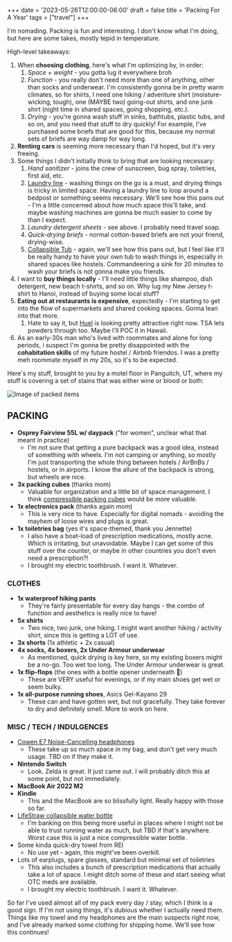 +++
date = '2023-05-26T12:00:00-06:00'
draft = false
title = 'Packing For A Year'
tags = ["travel"]
+++

I'm nomading. Packing is fun and interesting. I don't know what I'm doing, but here are some takes, mostly tepid in temperature.

High-level takeaways:

1. When **choosing clothing**, here's what I'm optimizing by, in order:
    1. *Space + weight* - you gotta lug it everywhere broh
    2. *Function* - you really don't need more than one of anything, other than socks and underwear. I'm consistently gonna be in pretty warm climates, so for shirts, I need one hiking / adventure shirt (moisture-wicking, tough), one (MAYBE two) going-out shirts, and one junk shirt (night time in shared spaces, going shopping, etc.).
    3. *Drying* - you're gonna wash stuff in sinks, bathtubs, plastic tubs, and so on, and you need that stuff to dry quickly! For example, I've purchased some briefs that are good for this, because my normal sets of briefs are way damp for way long.
2. **Renting cars** is seeming more necessary than I'd hoped, but it's very freeing.
3. Some things I didn't initially think to bring that are looking necessary:
    1. *Hand sanitizer* - joins the crew of sunscreen, bug spray, toiletries, first aid, etc.
    2. [Laundry line](https://www.redoxx.com/flexo-line-travel-clothesline-10103/p) - washing things on the go is a must, and drying things is tricky in limited space. Having a laundry line to loop around a bedpost or something seems necessary. We'll see how this pans out - I'm a little concerned about how much space this'll take, and maybe washing machines are gonna be much easier to come by than I expect.
    3. *Laundry detergent sheets* - see above. I probably need travel soap.
    4. *Quick-drying briefs* - normal cotton-based briefs are not your friend, drying-wise.
    5. [Collapsible Tub](https://www.amazon.com/dp/B07DCMNKX1) - again, we'll see how this pans out, but I feel like it'll be really handy to have your own tub to wash things in, especially in shared spaces like hostels. Commandeering a sink for 20 minutes to wash your briefs is not gonna make you friends.
4. I want to **buy things locally** - I'll need little things like shampoo, dish detergent, new beach t-shirts, and so on. Why lug my New Jersey t-shirt to Hanoi, instead of buying some local stuff?
5. **Eating out at restaurants is expensive**, expectedly - I'm starting to get into the flow of supermarkets and shared cooking spaces. Gonna lean into that more.
    1. Hate to say it, but [Huel](https://huel.com/) is looking pretty attractive right now. TSA lets powders through too. Maybe I'll POC it in Hawaii.
6. As an early-30s man who's lived with roommates and alone for long periods, i suspect I'm gonna be pretty disappointed with the **cohabitation skills** of my future hostel / Airbnb friendos. I was a pretty meh roommate myself in my 20s, so it's to be expected.

Here's my stuff, brought to you by a motel floor in Panguitch, UT, where my stuff is covering a set of stains that was either wine or blood or both:

![Image of packed items](/img/blog/packing-for-a-year/packed-items.png)

## PACKING

- **Osprey Fairview 55L w/ daypack** ("for women", unclear what that meant in practice)
    - I'm not sure that getting a pure backpack was a good idea, instead of  something with wheels. I'm not camping or anything, so mostly I'm just transporting the whole thing between hotels / AirBnBs / hostels, or in airports. I know the allure of the backpack is strong, but wheels are nice.
- **3x packing cubes** (thanks mom)
    - Valuable for organization and a little bit of space management. I think [compressible packing cubes](https://www.amazon.com/dp/B078RSHPDP) would be more valuable.
- **1x electronics pack** (thanks again mom)
    - This is very nice to have. Especially for digital nomads - avoiding the mayhem of loose wires and plugs is great.
- **1x toiletries bag** (yes it's space-themed, thank you Jennette)
    - I also have a boat-load of prescription medications, mostly acne. Which is irritating, but unavoidable. Maybe I can get some of this stuff over the counter, or maybe in other countries you don't even need a prescription?!
    - I brought my electric toothbrush. I want it. Whatever.

### CLOTHES

- **1x waterproof hiking pants**
    - They're fairly presentable for every day hangs - the combo of function and aesthetics is really nice to have!
- **5x shirts**
    - Two nice, two junk, one hiking. I might want another hiking / activity shirt, since this is getting a LOT of use.
- **3x shorts** (1x athletic + 2x casual)
- **4x socks, 4x boxers, 2x Under Armour underwear**
    - As mentioned, quick drying is key here, so my existing boxers might be a no-go. Too wet too long. The Under Armour underwear is great.
- **1x flip-flops** (the ones with a bottle opener underneath 🤙)
    - These are VERY useful for evenings, or if my main shoes get wet or seem bulky.
- **1x all-purpose running shoes**, Asics Gel-Kayano 29
    - These can and have gotten wet, but not gracefully. They take forever to dry and definitely smell. More to work on here.

### MISC / TECH / INDULGENCES

- [Cowen E7 Noise-Cancelling headphones](https://www.cowinaudio.com/products/cowin-e7-noise-cancelling-headphone)
    - These take up so much space in my bag, and don't get very much usage. TBD on if they make it.
- **Nintendo Switch**
    - Look. Zelda is great. It just came out. I will probably ditch this at some point, but not immediately.
- **MacBook Air 2022 M2**
- **Kindle**
    - This and the MacBook are so blissfully light. Really happy with those so far.
- [LifeStraw collapsible water bottle](https://www.amazon.com/dp/B09SBP8LY9)
    - I'm banking on this being more useful in places where I might not be able to trust running water as much, but TBD if that's anywhere. Worst case this is just a nice compressible water bottle.
- Some kinda quick-dry towel from REI
    - No use yet - again, this might've been overkill.
- Lots of earplugs, spare glasses, standard but minimal set of toiletries
    - This also includes a bunch of prescription medications that actually take a lot of space. I might ditch some of these and start seeing what OTC meds are available.
    - I brought my electric toothbrush. I want it. Whatever.

So far I've used almost all of my pack every day / stay, which I think is a good sign. If I'm not using things, it's dubious whether I actually need them. Things like my towel and my headphones are the main suspects right now, and I've already marked some clothing for shipping home. We'll see how this continues!